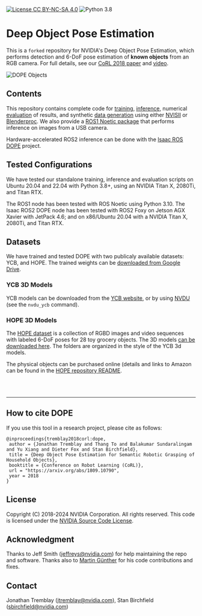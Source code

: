 [![License CC BY-NC-SA 4.0](https://img.shields.io/badge/License-CC%20BY--NC--SA%204.0-blue.svg)](https://creativecommons.org/licenses/by-nc-sa/4.0/legalcode)
![Python 3.8](https://img.shields.io/badge/python-3.8-blue.svg)
# Deep Object Pose Estimation

This is a `forked` repository for NVIDIA's Deep Object Pose Estimation, which performs detection and 6-DoF pose estimation of **known objects** from an RGB camera.  For full details, see our [CoRL 2018 paper](https://arxiv.org/abs/1809.10790) and [video](https://youtu.be/yVGViBqWtBI).


![DOPE Objects](dope_objects.png)


## Contents
This repository contains complete code for [training](train), [inference](inference), numerical [evaluation](evaluate) of results, and synthetic [data generation](data_generation) using either  [NVISII](https://github.com/owl-project/NVISII) or [Blenderproc](https://github.com/DLR-RM/BlenderProc).  We also provide a [ROS1 Noetic package](ros1) that performs inference on images from a USB camera.

Hardware-accelerated ROS2 inference can be done with the
[Isaac ROS DOPE](https://github.com/NVIDIA-ISAAC-ROS/isaac_ros_pose_estimation/tree/main/isaac_ros_dope) project.


## Tested Configurations

We have tested our standalone training, inference and evaluation scripts on Ubuntu 20.04 and 22.04 with Python 3.8+, using an NVIDIA Titan X, 2080Ti, and Titan RTX. 

The ROS1 node has been tested with ROS Noetic using Python 3.10. The Isaac ROS2 DOPE node has been tested with ROS2 Foxy on Jetson AGX Xavier with JetPack 4.6; and on x86/Ubuntu 20.04 with a NVIDIA Titan X, 2080Ti, and Titan RTX.  


## Datasets

We have trained and tested DOPE with two publicaly available datasets: YCB, and HOPE. The trained weights can be [downloaded from Google Drive](https://drive.google.com/drive/folders/1DfoA3m_Bm0fW8tOWXGVxi4ETlLEAgmcg).



### YCB 3D Models
YCB models can be downloaded from the [YCB website](http://www.ycbbenchmarks.com/), or by  using [NVDU](https://github.com/NVIDIA/Dataset_Utilities) (see the `nvdu_ycb` command).  


### HOPE 3D Models
The [HOPE dataset](https://github.com/swtyree/hope-dataset/) is a collection of RGBD images and video sequences with labeled 6-DoF poses for 28 toy grocery objects.  The 3D models [can be  downloaded here](https://drive.google.com/drive/folders/1jiJS9KgcYAkfb8KJPp5MRlB0P11BStft). 
The folders are organized in the style of the YCB 3d models. 

The physical objects can be purchased online (details and links to Amazon can be found in the [HOPE repository README](https://github.com/swtyree/hope-dataset/).

<br><br>

---



## How to cite DOPE 

If you use this tool in a research project, please cite as follows:
```
@inproceedings{tremblay2018corl:dope,
 author = {Jonathan Tremblay and Thang To and Balakumar Sundaralingam and Yu Xiang and Dieter Fox and Stan Birchfield},
 title = {Deep Object Pose Estimation for Semantic Robotic Grasping of Household Objects},
 booktitle = {Conference on Robot Learning (CoRL)},
 url = "https://arxiv.org/abs/1809.10790",
 year = 2018
}
```

## License

Copyright (C) 2018-2024 NVIDIA Corporation. All rights reserved. This code is licensed under the [NVIDIA Source Code License](https://github.com/NVlabs/HANDAL/blob/main/LICENSE.txt).


## Acknowledgment

Thanks to Jeff Smith (jeffreys@nvidia.com) for help maintaining the repo and software.  Thanks also to [Martin Günther](https://github.com/mintar) for his code contributions and fixes.  


## Contact

Jonathan Tremblay (jtremblay@nvidia.com), Stan Birchfield (sbirchfield@nvidia.com)

